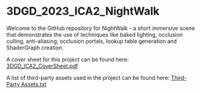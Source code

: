 # 3DGD_2023_ICA2_NightWalk
Welcome to the GitHub repository for NightWalk - a short immersive scene that demonstrates the use of techniques like baked lighting, occlusion culling, anti-aliasing, occlusion portals, lookup table generation and ShaderGraph creation.

A cover sheet for this project can be found here:
[3DGD_ICA2_CoverSheet.pdf](https://github.com/alcon2104/3DGD_2023_ICA2_NightWalk/files/11220515/3DGD_ICA2_CoverSheet.pdf)

A list of third-party assets used in the project can be found here:
[Third-Party Assets.txt](https://github.com/alcon2104/3DGD_2023_ICA2_NightWalk/files/11220523/Third-Party.Assets.txt)
